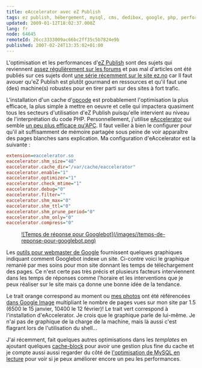 ```yaml
---
title: eAccelerator avec eZ Publish
tags: ez publish, hébergement, mysql, cms, dedibox, google, php, performances
updated: 2009-01-12T18:02:37.000Z
lang: fr
node: 64645
remoteId: 26cc3333009ac66bc2ff35c5b7824e9b
published: 2007-02-24T13:35:02+01:00
---
```


L'optimisation et les performances d'[eZ Publish](/tag/ez+publish) sont des sujets qui reviennent [assez régulièrement sur les forums](http://ez.no/community/forum/general/ez_publish_performance_optimisation_faq) et pas mal d'articles ont été publiés sur ces sujets dont [une série récemment sur le site ez.no](http://ez.no/community/articles/ez_publish_performance_optimization_part_3_of_3_practical_cache_and_template_solutions) car Il faut avouer qu'eZ Publish est plutôt gourmand en ressources et qu'il faut une (des) machine(s) robustes pour en tirer parti sur des sites à fort trafic.


L'installation d'un cache d'[opcode](http://fr.wikipedia.org/wiki/Opcode) est probablement l'optimisation la plus efficace, la plus simple à mettre en oeuvre et celle qui impactera quasiment tous les secteurs d'utilisation d'eZ Publish puisqu'elle intervient au niveau de l'interprétation du code PHP. Personnellement, j'utilise [eAccelerator](http://www.eaccelerator.net/) qui semble [un peu plus efficace qu'APC](http://www.ipersec.com/index.php?q=en/bench_ea_vs_apc). Il faut veiller à bien le configurer pour qu'il ait suffisamment de mémoire partagée sous peine de voir apparaître des pages blanches sans explication. Ma configuration d'eAccelerator est la suivante :

``` ini
extension=eaccelerator.so
eaccelerator.shm_size="48"
eaccelerator.cache_dir="/var/cache/eaccelerator"
eaccelerator.enable="1"
eaccelerator.optimizer="1"
eaccelerator.check_mtime="1"
eaccelerator.debug="0"
eaccelerator.filter=""
eaccelerator.shm_max="0"
eaccelerator.shm_ttl="0"
eaccelerator.shm_prune_period="0"
eaccelerator.shm_only="0"
eaccelerator.compress="0"
```

<figure class="object-left"><a href="/images/temps-de-reponse-pour-googlebot.png">![Temps de réponse pour Googlebot](/images//temps-de-reponse-pour-googlebot.png)
</a></figure>


Les [outils pour webmaster de Google](http://www.google.com/webmasters/sitemaps/?hl=fr) fournissent quelques graphiques indiquant comment Googlebot indexe un site. Ci-contre voici le graphique remanié par mes soins pour mon site donnant les temps de téléchargement des pages. Ce n'est certe pas très précis et plusieurs facteurs interviennent dans les temps de réponses comme l'horaire et les interventions que je peux réaliser sur le site mais ça donne une bonne idée de la tendance.


Le trait orange correspond au moment ou [mes photos](http://photos.pwet.fr) ont été référencées [dans Google Image](http://images.google.fr/images?hl=fr&amp;q=site:pwet.fr&amp;btnG=Recherche%20d) multipliant le nombre de pages vues sur mon site par 1.5 (6500 le 15 janvier, 10400 le 12 février)! Le trait vert correspond à l'installation d'eAccelerator. Je crois que le graphique parle de lui-même. Je n'ai pas de graphique de la charge de la machine, mais là aussi c'est flagrant lors de l'utilisation du shell...


J'ai récemment, fait quelques autres optimisations dans les *templates* en ajoutant quelques [cache-block](http://ez.no/doc/ez_publish/technical_manual/3_8/reference/template_functions/miscellaneous/cache_block) pour avoir une gestion plus fine du cache et je compte aussi aussi regarder du côté de [l'optimisation de MySQL en lecture](http://ez.no/community/articles/tuning_mysql_for_ez_publish/optimizing_for_read_performance) pour voir si je peux améliorer encore un peu les performances.

